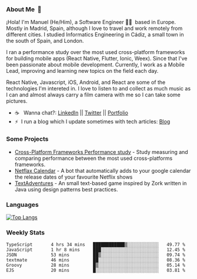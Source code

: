 ### About Me &nbsp;🐢

¡Hola! I'm Manuel (He/Him), a Software Engineer 👨‍💻 &nbsp;based in Europe. Mostly in Madrid, Spain, although I love to travel and work remotely from different cities. I studied Informatics Engineering in Cádiz, a small town in the south of Spain, and London. 

I ran a performance study over the most used cross-platform frameworks for building mobile apps (React Native, Flutter, Ionic, Weex). Since that I've been passionate about mobile development. Currently, I work as a Mobile Lead, improving and learning new topics on the field each day.

React Native, Javascript, iOS, Android, and React are some of the technologies I'm intereted in. I love to listen to and collect as much music as I can and almost always carry a film camera with me so I can take some pictures.

- ☕️ &nbsp; Wanna chat?: [LinkedIn](https://www.linkedin.com/in/manuelrdsg) || [Twitter](https://twitter.com/manuelrdsg) || [Portfolio](https://me.manuelrdsg.com)
- ⚡️&nbsp; I run a blog which I update sometimes with tech articles: [Blog](https://manuelrdsg.com)

### Some Projects

- [Cross-Platform Frameworks Performance study](https://rodin.uca.es/handle/10498/20951) - Study measuring and comparing performance between the most used cross-platforms frameworks.
- [Netflax Calendar](https://github.com/manuelrdsg/NetflaxCalendar) - A bot that automatically adds to your google calendar the release dates of your favourite Netflix shows
- [TextAdventures](https://github.com/manuelrdsg/TextAdventures) - An small text-based game inspired by Zork written in Java using design patterns best practices.

### Languages

[![Top Langs](https://github-readme-stats.vercel.app/api/top-langs/?username=manuelrdsg&layout=compact&langs_count=9&hide=html)](https://github.com/manuelrdsg)

### Weekly Stats

<!--START_SECTION:waka-->

```text
TypeScript       4 hrs 34 mins   ████████████▒░░░░░░░░░░░░   49.77 %
JavaScript       1 hr 8 mins     ███░░░░░░░░░░░░░░░░░░░░░░   12.45 %
JSON             53 mins         ██▒░░░░░░░░░░░░░░░░░░░░░░   09.74 %
textmate         46 mins         ██░░░░░░░░░░░░░░░░░░░░░░░   08.36 %
Groovy           28 mins         █▒░░░░░░░░░░░░░░░░░░░░░░░   05.14 %
EJS              20 mins         █░░░░░░░░░░░░░░░░░░░░░░░░   03.81 %
```

<!--END_SECTION:waka-->

